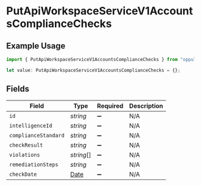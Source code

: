 # PutApiWorkspaceServiceV1AccountsComplianceChecks

## Example Usage

```typescript
import { PutApiWorkspaceServiceV1AccountsComplianceChecks } from "oppulence-backend-sdk/models/operations";

let value: PutApiWorkspaceServiceV1AccountsComplianceChecks = {};
```

## Fields

| Field                                                                                         | Type                                                                                          | Required                                                                                      | Description                                                                                   |
| --------------------------------------------------------------------------------------------- | --------------------------------------------------------------------------------------------- | --------------------------------------------------------------------------------------------- | --------------------------------------------------------------------------------------------- |
| `id`                                                                                          | *string*                                                                                      | :heavy_minus_sign:                                                                            | N/A                                                                                           |
| `intelligenceId`                                                                              | *string*                                                                                      | :heavy_minus_sign:                                                                            | N/A                                                                                           |
| `complianceStandard`                                                                          | *string*                                                                                      | :heavy_minus_sign:                                                                            | N/A                                                                                           |
| `checkResult`                                                                                 | *string*                                                                                      | :heavy_minus_sign:                                                                            | N/A                                                                                           |
| `violations`                                                                                  | *string*[]                                                                                    | :heavy_minus_sign:                                                                            | N/A                                                                                           |
| `remediationSteps`                                                                            | *string*                                                                                      | :heavy_minus_sign:                                                                            | N/A                                                                                           |
| `checkDate`                                                                                   | [Date](https://developer.mozilla.org/en-US/docs/Web/JavaScript/Reference/Global_Objects/Date) | :heavy_minus_sign:                                                                            | N/A                                                                                           |
